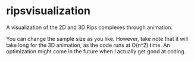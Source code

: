 # ripsvisualization
A visualization of the 2D and 3D Rips complexes through animation.

You can change the sample size as you like. However, take note that it will take long for the 3D animation, as the code runs at O(n^2) time. An optimization might come in the future when I actually get good at coding.

